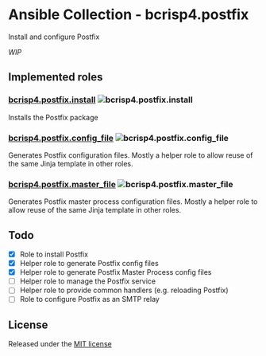 # Ansible Collection - bcrisp4.postfix

Install and configure Postfix

*WIP*

## Implemented roles

### [bcrisp4.postfix.install](https://github.com/bcrisp4/ansible-collection-postfix/tree/main/roles/install) ![bcrisp4.postfix.install](https://github.com/bcrisp4/ansible-collection-postfix/workflows/bcrisp4.postfix.install/badge.svg)

Installs the Postfix package

### [bcrisp4.postfix.config_file](https://github.com/bcrisp4/ansible-collection-postfix/tree/main/roles/config_file) ![bcrisp4.postfix.config_file](https://github.com/bcrisp4/ansible-collection-postfix/workflows/bcrisp4.postfix.config_file/badge.svg)

Generates Postfix configuration files. Mostly a helper role to allow reuse of the same Jinja template in other roles.

### [bcrisp4.postfix.master_file](https://github.com/bcrisp4/ansible-collection-postfix/tree/main/roles/master_file) ![bcrisp4.postfix.master_file](https://github.com/bcrisp4/ansible-collection-postfix/workflows/bcrisp4.postfix.master_file/badge.svg)

Generates Postfix master process configuration files. Mostly a helper role to allow reuse of the same Jinja template in other roles.

## Todo
- [x] Role to install Postfix
- [x] Helper role to generate Postfix config files
- [x] Helper role to generate Postfix Master Process config files
- [ ] Helper role to manage the Postfix service
- [ ] Helper role to provide common handlers (e.g. reloading Postfix)
- [ ] Role to configure Postfix as an SMTP relay

## License

Released under the [MIT license](https://raw.githubusercontent.com/bcrisp4/ansible-collection-postfix/main/LICENSE.txt)
